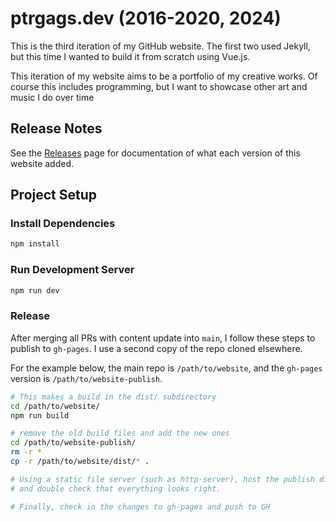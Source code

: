 # ptrgags.dev (2016-2020, 2024)

This is the third iteration of my GitHub website. The first two used Jekyll,
but this time I wanted to build it from scratch using Vue.js.

This iteration of my website aims to be a portfolio of my creative works.
Of course this includes programming, but I want to showcase other art and
music I do over time

## Release Notes

See the [Releases](https://github.com/ptrgags/ptrgags.github.io/releases)
page for documentation of what each version of this website added.

## Project Setup

### Install Dependencies

```sh
npm install
```

### Run Development Server

```sh
npm run dev
```

### Release

After merging all PRs with content update into `main`, I follow these steps
to publish to `gh-pages`. I use a second copy of the repo cloned elsewhere.

For the example below, the main repo is `/path/to/website`, and the
`gh-pages` version is `/path/to/website-publish`.

```sh
# This makes a build in the dist/ subdirectory
cd /path/to/website/
npm run build

# remove the old build files and add the new ones
cd /path/to/website-publish/
rm -r *
cp -r /path/to/website/dist/* .

# Using a static file server (such as http-server), host the publish directory
# and double check that everything looks right.

# Finally, check in the changes to gh-pages and push to GH
```
